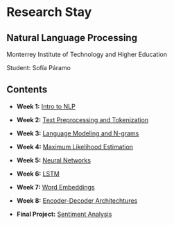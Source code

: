 # Research Stay

## Natural Language Processing

Monterrey Institute of Technology and Higher Education

Student: Sofía Páramo

## Contents

- **Week 1:** [Intro to NLP](./week_1/)
- **Week 2:** [Text Preprocessing and Tokenization](./week_2/)
- **Week 3:** [Language Modeling and N-grams](./week_3/)
- **Week 4:** [Maximum Likelihood Estimation](./week_4/)
- **Week 5:** [Neural Networks](./week_5/)
- **Week 6:** [LSTM](./week_6/)
- **Week 7:** [Word Embeddings](./week_7/)
- **Week 8:** [Encoder-Decoder Architechtures](./week_8/)

- **Final Project:** [Sentiment Analysis](./final/)